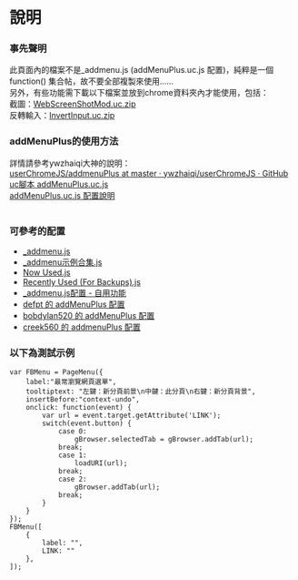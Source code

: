 說明
==========
<h3>事先聲明</h3>
此頁面內的檔案不是_addmenu.js (addMenuPlus.uc.js 配置)，純粹是一個 function() 集合帖，故不要全部複製來使用……<br>
另外，有些功能需下載以下檔案並放到chrome資料夾內才能使用，包括：<br>
截圖：<a href="http://g.mozest.com/attachment.php?aid=30568&k=e1d2830f15b6c45f80adf52639cd46bd&t=1403967622&fid=75&sid=5d46Px3xQ6Eni8tTMz4dCCirYDWhCqI%2FmzaUh8SmZj46kiU">WebScreenShotMod.uc.zip</a><br>
反轉輸入：<a href="http://g.mozest.com/attachment.php?aid=30789&k=3fdb521d46218c9439182930904df8a1&t=1403967378&fid=75&sid=2dbe933%2Bo8G42tL%2BgTVGOqZMnakcsAnjmdlqC72jQHavOzw">InvertInput.uc.zip</a><br>

<h3>addMenuPlus的使用方法</h3>
詳情請參考ywzhaiqi大神的說明：<br>
<a href="https://github.com/ywzhaiqi/userChromeJS/tree/master/addmenuPlus" target="_blank">userChromeJS/addmenuPlus at master · ywzhaiqi/userChromeJS · GitHub</a><br>
<a href="http://bbs.kafan.cn/thread-1554431-1-1.html" target="_blank">uc<span href="tag.php?name=%E8%84%9A%E6%9C%AC" onclick="tagshow(event)" class="t_tag">腳本</span> addMenuPlus.uc.js</a><br>
<a href="http://bbs.kafan.cn/forum.php?mod=viewthread&amp;tid=1576878&amp;page=1&amp;extra=#pid28788912" target="_blank">addMenuPlus.uc.js 配置說明</a><br>
<br>

<h3>可參考的配置</h3>
<ul>
<li><a href="https://github.com/ywzhaiqi/userChromeJS/blob/master/addmenuPlus/_addmenu.js">_addmenu.js</a></li>
<li><a href="https://github.com/ywzhaiqi/userChromeJS/blob/master/addmenuPlus/_addmenu%E7%A4%BA%E4%BE%8B%E5%90%88%E9%9B%86.js">_addmenu示例合集.js</a></li>
<li><a href="https://github.com/Drager-oos/userChrome/blob/master/addMenuPlus.uc.js/Now%20Used.js">Now Used.js</a><br></li>
<li><a href="https://github.com/Drager-oos/userChrome/blob/master/addMenuPlus.uc.js/Recently%20Used%20(For%20Backups).js">Recently Used (For Backups).js</a><br></li>
<li><a href="http://g.mozest.com/viewthread.php?tid=44436&amp;highlight=">_addmenu.js配置 - 自用功能</a></li>
<li><a href="https://github.com/defpt/userChromeJs/tree/master/addMenuPlus">defpt 的 addMenuPlus 配置</a></li>
<li><a href="http://bbs.kafan.cn/thread-1677811-1-1.html">bobdylan520 的 addMenuPlus 配置</a></li>
<li><a href="http://bbs.kafan.cn/thread-1682712-1-1.html">creek560 的 addmenuPlus 配置</a></li>
</ul>

<h3>以下為測試示例</h3>
<pre><code>var FBMenu = PageMenu({
	label:"最常瀏覽網頁選單",
	tooltiptext: "左鍵：新分頁前景\n中鍵：此分頁\n右鍵：新分頁背景",
	insertBefore:"context-undo",
	onclick: function(event) {
		var url = event.target.getAttribute('LINK');
		switch(event.button) {
			case 0:
				gBrowser.selectedTab = gBrowser.addTab(url);
			break;
			case 1:
				loadURI(url);
			break;
			case 2:
				gBrowser.addTab(url);
			break;
		}
	}
});
FBMenu([
	{
		label: "",
		LINK: ""
	},
]);</code></pre>
